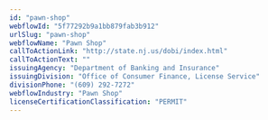 ```yaml
---
id: "pawn-shop"
webflowId: "5f77292b9a1bb879fab3b912"
urlSlug: "pawn-shop"
webflowName: "Pawn Shop"
callToActionLink: "http://state.nj.us/dobi/index.html"
callToActionText: ""
issuingAgency: "Department of Banking and Insurance"
issuingDivision: "Office of Consumer Finance, License Service"
divisionPhone: "(609) 292-7272"
webflowIndustry: "Pawn Shop"
licenseCertificationClassification: "PERMIT"
---
```

